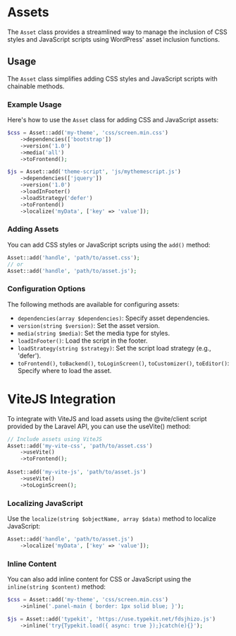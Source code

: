 # Assets

The `Asset` class provides a streamlined way to manage the inclusion of CSS styles and JavaScript scripts using WordPress' asset inclusion functions.

## Usage

The `Asset` class simplifies adding CSS styles and JavaScript scripts with chainable methods.

### Example Usage

Here's how to use the `Asset` class for adding CSS and JavaScript assets:

```php
$css = Asset::add('my-theme', 'css/screen.min.css')
    ->dependencies(['bootstrap'])
    ->version('1.0')
    ->media('all')
    ->toFrontend();

$js = Asset::add('theme-script', 'js/mythemescript.js')
    ->dependencies(['jquery'])
    ->version('1.0')
    ->loadInFooter()
    ->loadStrategy('defer')
    ->toFrontend()
    ->localize('myData', ['key' => 'value']);
```

### Adding Assets

You can add CSS styles or JavaScript scripts using the `add()` method:

```php
Asset::add('handle', 'path/to/asset.css');
// or
Asset::add('handle', 'path/to/asset.js');
```

### Configuration Options

The following methods are available for configuring assets:

- `dependencies(array $dependencies)`: Specify asset dependencies.
- `version(string $version)`: Set the asset version.
- `media(string $media)`: Set the media type for styles.
- `loadInFooter()`: Load the script in the footer.
- `loadStrategy(string $strategy)`: Set the script load strategy (e.g., 'defer').
- `toFrontend()`, `toBackend()`, `toLoginScreen()`, `toCustomizer()`, `toEditor()`: Specify where to load the asset.

# ViteJS Integration

To integrate with ViteJS and load assets using the @vite/client script provided by the Laravel API, you can use the useVite() method:

```php
// Include assets using ViteJS
Asset::add('my-vite-css', 'path/to/asset.css')
    ->useVite()
    ->toFrontend();
    
Asset::add('my-vite-js', 'path/to/asset.js')
    ->useVite()
    ->toLoginScreen();
```

### Localizing JavaScript

Use the `localize(string $objectName, array $data)` method to localize JavaScript:

```php
Asset::add('handle', 'path/to/asset.js')
    ->localize('myData', ['key' => 'value']);
```

### Inline Content

You can also add inline content for CSS or JavaScript using the `inline(string $content)` method:

```php
$css = Asset::add('my-theme', 'css/screen.min.css')
    ->inline('.panel-main { border: 1px solid blue; }');

$js = Asset::add('typekit', 'https://use.typekit.net/fdsjhizo.js')
    ->inline('try{Typekit.load({ async: true });}catch(e){}');
```
